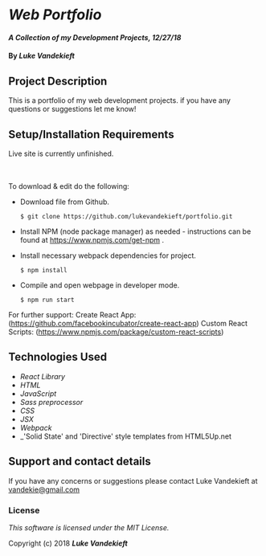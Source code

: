 # _Web Portfolio_

#### _A Collection of my Development Projects, 12/27/18_

#### By _**Luke Vandekieft**_

## Project Description

This is a portfolio of my web development projects. if you have any questions or suggestions let me know!


## Setup/Installation Requirements

Live site is currently unfinished.         
<br>
<br>

To download & edit do the following:

* Download file from Github.

      $ git clone https://github.com/lukevandekieft/portfolio.git

* Install NPM (node package manager) as needed - instructions can be found at https://www.npmjs.com/get-npm .

* Install necessary webpack dependencies for project.

      $ npm install

* Compile and open webpage in developer mode.

      $ npm run start


For further support:
Create React App: (https://github.com/facebookincubator/create-react-app)
Custom React Scripts: (https://www.npmjs.com/package/custom-react-scripts)


## Technologies Used

* _React Library_
* _HTML_
* _JavaScript_
* _Sass preprocessor_
* _CSS_
* _JSX_
* _Webpack_
* _'Solid State' and 'Directive' style templates from HTML5Up.net

## Support and contact details

If you have any concerns or suggestions please contact Luke Vandekieft at vandekie@gmail.com

### License

*This software is licensed under the MIT License.*

Copyright (c) 2018 **_Luke Vandekieft_**
